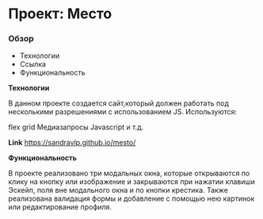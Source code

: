 # Проект: Место

### Обзор

* Технологии
* Ссылка
* Функциональность

**Технологии**

В данном проекте создается сайт,который должен работать под несколькими разрешениями с использованием JS. Используются:

flex
grid
Медиазапросы
Javascript
и т.д.

**Link**
https://sandravlp.github.io/mesto/


**Функциональность**

В проекте реализовано три модальных окна, которые открываются по клику на кнопку или изображение и закрываются при нажатии клавиши Эскейп, поля вне модального окна и по кнопки крестика.
Также реализована валидация формы и добавление с помощью нею картинок или редактирование профиля.